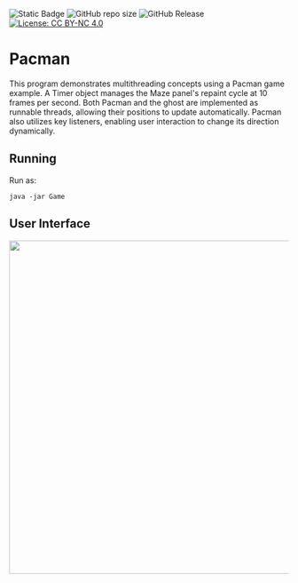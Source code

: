 ![Static Badge](https://img.shields.io/badge/author-javiergs-orange)
![GitHub repo size](https://img.shields.io/github/repo-size/CSC3100/Pacman)
![GitHub Release](https://img.shields.io/github/v/release/CSC3100/Pacman)
[![License: CC BY-NC 4.0](https://img.shields.io/badge/License-CC%20BY--NC%204.0-lightgrey.svg)](https://creativecommons.org/licenses/by-nc/4.0/)

# Pacman
This program demonstrates multithreading concepts using a Pacman game example. A Timer object manages the Maze panel's repaint cycle at 10 frames per second. Both Pacman and the ghost are implemented as runnable threads, allowing their positions to update automatically. Pacman also utilizes key listeners, enabling user interaction to change its direction dynamically.
<br>

## Running

Run as:
```
java -jar Game
```

## User Interface

<p align="center">
<IMG SRC="https://github.com/CSC3100/Pacman/assets/3814755/424da2d4-915c-44a3-8f53-a79d122a95e1" WIDTH=600>
</p>
